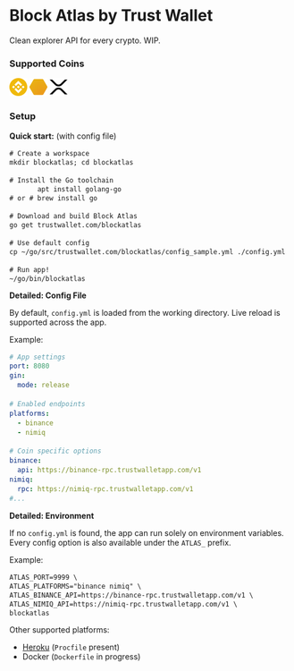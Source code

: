 # Block Atlas by Trust Wallet

Clean explorer API for every crypto. WIP.

### Supported Coins

<a href="https://binance.org" target="_blank"><img src="https://raw.githubusercontent.com/TrustWallet/tokens/master/coins/714.png" width="32" /></a>
<a href="https://nimiq.com/" target="_blank"><img src="https://raw.githubusercontent.com/TrustWallet/tokens/master/coins/242.png" width="32" /></a>
<a href="https://ripple.com/" target="_blank"><img src="https://raw.githubusercontent.com/TrustWallet/tokens/master/coins/144.png" width="32" /></a>

### Setup

__Quick start:__ (with config file)

```shell
# Create a workspace
mkdir blockatlas; cd blockatlas

# Install the Go toolchain
       apt install golang-go
# or # brew install go

# Download and build Block Atlas
go get trustwallet.com/blockatlas

# Use default config
cp ~/go/src/trustwallet.com/blockatlas/config_sample.yml ./config.yml

# Run app!
~/go/bin/blockatlas
```

__Detailed: Config File__

By default, `config.yml` is loaded from the working directory.
Live reload is supported across the app.

Example:
```yaml
# App settings
port: 8080
gin:
  mode: release

# Enabled endpoints
platforms:
  - binance
  - nimiq

# Coin specific options
binance:
  api: https://binance-rpc.trustwalletapp.com/v1
nimiq:
  rpc: https://nimiq-rpc.trustwalletapp.com/v1
#...
```

__Detailed: Environment__

If no `config.yml` is found, the app can run solely on environment variables.
Every config option is also available under the `ATLAS_` prefix.

Example:
```shell
ATLAS_PORT=9999 \
ATLAS_PLATFORMS="binance nimiq" \
ATLAS_BINANCE_API=https://binance-rpc.trustwalletapp.com/v1 \
ATLAS_NIMIQ_API=https://nimiq-rpc.trustwalletapp.com/v1 \
blockatlas
```

Other supported platforms:
 * [Heroku](http://heroku.com) (`Procfile` present)
 * Docker (`Dockerfile` in progress)

